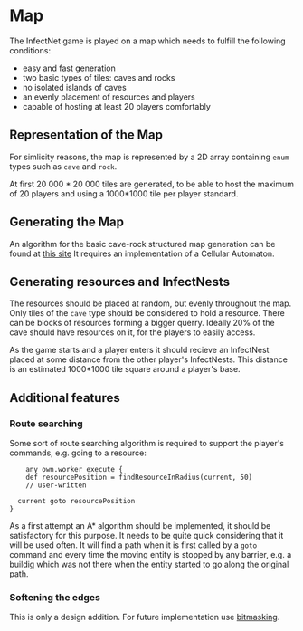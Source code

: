 # Map

The InfectNet game is played on a map which needs to fulfill the following conditions:
 - easy and fast generation
 - two basic types of tiles: caves and rocks
 - no isolated islands of caves
 - an evenly placement of resources and players
 - capable of hosting at least 20 players comfortably 

## Representation of the Map

For simlicity reasons, the map is represented by a 2D array containing `enum` types such as `cave` and `rock`.

At first 20 000 * 20 000 tiles are generated, to be able to host the maximum of 20 players and using a 1000*1000 tile per player standard. 

## Generating the Map

An algorithm for the basic cave-rock structured map generation can be found at [this site](https://gamedevelopment.tutsplus.com/tutorials/generate-random-cave-levels-using-cellular-automata--gamedev-9664)
It requires an implementation of a Cellular Automaton.

## Generating resources and InfectNests

The resources should be placed at random, but evenly throughout the map. Only tiles of the `cave` type should be considered to hold a resource. There can be blocks of resources forming a bigger querry. Ideally 20% of the cave should have resources on it, for the players to easily access.

As the game starts and a player enters it should recieve an InfectNest placed at some distance from the other player's InfectNests. 
This distance is an estimated 1000*1000 tile square around a player's base.

## Additional features

### Route searching
Some sort of route searching algorithm is required to support the player's commands, e.g. going to a resource:
```
    any own.worker execute {
    def resourcePosition = findResourceInRadius(current, 50) 
    // user-written

  current goto resourcePosition
}
```

As a first attempt an A* algorithm should be implemented, it should be satisfactory for this purpose.
It needs to be quite quick considering that it will be used often. It will find a path when it is first called by a `goto` command and every time the moving entity is stopped by any barrier, e.g. a buildig which was not there when the entity started to go along the original path.
### Softening the edges

This is only a design addition. For future implementation use [bitmasking](https://gamedevelopment.tutsplus.com/tutorials/how-to-use-tile-bitmasking-to-auto-tile-your-level-layouts--cms-25673).

